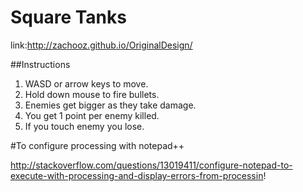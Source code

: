 Square Tanks
==================

link:http://zachooz.github.io/OriginalDesign/


##Instructions

1. WASD or arrow keys to move.
2. Hold down mouse to fire bullets.
3. Enemies get bigger as they take damage.
4. You get 1 point per enemy killed.
5. If you touch enemy you lose.

#To configure processing with notepad++

http://stackoverflow.com/questions/13019411/configure-notepad-to-execute-with-processing-and-display-errors-from-processin!
